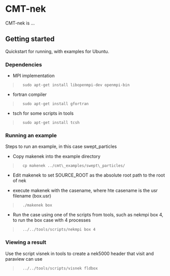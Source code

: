 # CMT-nek #

CMT-nek is ...


## Getting started ##

Quickstart for running, with examples for Ubuntu.

### Dependencies ####

-  MPI implementation

>  `  sudo apt-get install libopenmpi-dev openmpi-bin`

-  fortran compiler

>  `  sudo apt-get install gfortran`

-  tsch for some scripts in tools

>  `  sudo apt-get install tcsh`

### Running an example ###

Steps to run an example, in this case swept_particles

- Copy makenek into the example directory

>  `  cp makenek ../cmt\_examples/swept\_particles/`

- Edit makenek to set SOURCE_ROOT as the absolute root path to the root of nek

- execute makenek with the casename, where hte casename is the usr filename (box.usr)

>  `  ./makenek box`

- Run the case using one of the scripts from tools, such as nekmpi box 4, to run the box case with 4 processes

>  `  ../../tools/scripts/nekmpi box 4`

### Viewing a result ###

Use the script visnek in tools to create a nek5000 header that visit and paraview can use

>  `  ../../tools/scripts/visnek fldbox`


